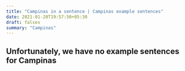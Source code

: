 ```yaml
---
title: "Campinas in a sentence | Campinas example sentences"
date: 2021-01-20T19:57:50+05:30
draft: falses
summary: "Campinas"
---
```

## Unfortunately, we have no example sentences for Campinas                 
